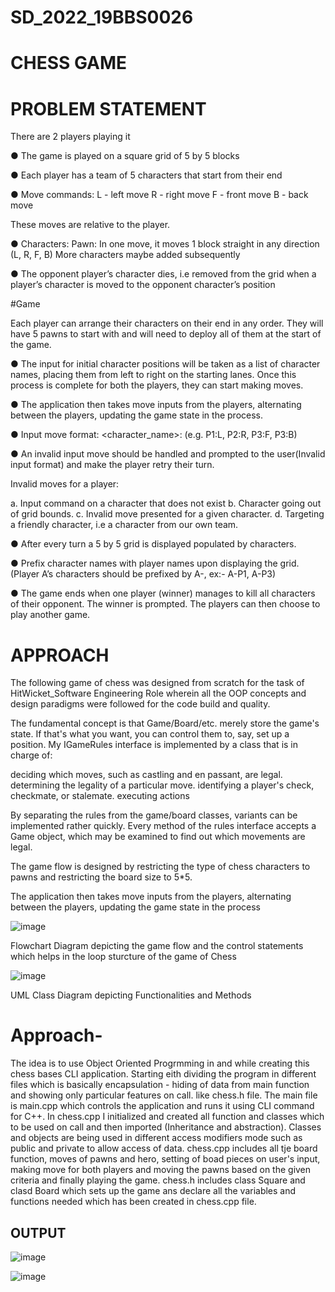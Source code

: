 # SD_2022_19BBS0026
# CHESS GAME

# PROBLEM STATEMENT

There are 2 players playing it

● The game is played on a square grid of 5 by 5 blocks

● Each player has a team of 5 characters that start from their end

● Move commands:
  L - left move
  R - right move
  F - front move
  B - back move

These moves are relative to the player.

● Characters:
    Pawn: In one move, it moves 1 block straight in any direction (L, R, F, B)
    More characters maybe added subsequently

● The opponent player’s character dies, i.e removed from the grid when a player’s
character is moved to the opponent character’s position


#Game

Each player can arrange their characters on their end in any order. They will have 5
pawns to start with and will need to deploy all of them at the start of the game.

● The input for initial character positions will be taken as a list of character names, placing
them from left to right on the starting lanes. Once this process is complete for both the
players, they can start making moves.

● The application then takes move inputs from the players, alternating between the
players, updating the game state in the process.

● Input move format: <character_name>:<move> (e.g. P1:L, P2:R, P3:F, P3:B)

  ● An invalid input move should be handled and prompted to the user(Invalid input format)
and make the player retry their turn.

  Invalid moves for a player:

  a. Input command on a character that does not exist
  b. Character going out of grid bounds.
  c. Invalid move presented for a given character.
  d. Targeting a friendly character, i.e a character from our own team.

  ● After every turn a 5 by 5 grid is displayed populated by characters.

  ● Prefix character names with player names upon displaying the grid. (Player A’s
characters should be prefixed by A-, ex:- A-P1, A-P3)

  ● The game ends when one player (winner) manages to kill all characters of their
opponent. The winner is prompted. The players can then choose to play another game.


# APPROACH
  
  
The following game of chess was designed from scratch for the task of HitWicket_Software Engineering Role wherein all the OOP concepts and design paradigms were followed for the code build and quality.

The fundamental concept is that Game/Board/etc. merely store the game's state. If that's what you want, you can control them to, say, set up a position. My IGameRules interface is implemented by a class that is in charge of:

deciding which moves, such as castling and en passant, are legal.
determining the legality of a particular move.
identifying a player's check, checkmate, or stalemate.
executing actions

By separating the rules from the game/board classes, variants can be implemented rather quickly. Every method of the rules interface accepts a Game object, which may be examined to find out which movements are legal.

The game flow is designed by restricting the type of chess characters to pawns and restricting the board size to 5*5.

The application then takes move inputs from the players, alternating between the players, updating the game state in the process


  
![image](https://user-images.githubusercontent.com/61469874/189486857-68cb2a7d-1876-47fe-aa7b-e261d9693eb3.png)
  
  
Flowchart Diagram depicting the game flow and the control statements which helps in the loop sturcture of the game of Chess

![image](https://user-images.githubusercontent.com/61469874/189487135-de48ce4f-90d4-49b3-841f-fa8bf3ea4367.png)
  
  
UML Class Diagram depicting Functionalities and Methods

# Approach-

The idea is to use Object Oriented Progrmming in and while creating this chess bases CLI application. Starting eith dividing the program in different files which is basically encapsulation - hiding of data from main function and showing only particular features on call. like chess.h file. The main file is main.cpp which controls the application and runs it using CLI command for C++. In chess.cpp I initialized and created all function and classes which to be used on call and then imported (Inheritance and abstraction). Classes and objects are being used in different access modifiers mode such as public and private to allow access of data. chess.cpp includes all tje board function, moves of pawns and hero, setting of boad pieces on user's input, making move for both players and moving the pawns based on the given criteria and finally playing the game. chess.h includes class Square and clasd Board which sets up the game ans declare all the variables and functions needed which has been created in chess.cpp file.


## OUTPUT
![image](https://user-images.githubusercontent.com/61469874/189484877-530112bf-35b8-4cb2-a994-2150fa9e1857.png)

![image](https://user-images.githubusercontent.com/61469874/189485072-4f9db0b6-e810-4133-a7e6-615a8448337f.png)


